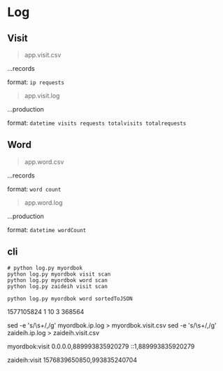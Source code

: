 # Log

## Visit

> app.visit.csv

...records

format: `ip requests`

> app.visit.log

...production

format: `datetime visits requests totalvisits totalrequests`

## Word

> app.word.csv

...records

format: `word count`

> app.word.log

...production

format: `datetime wordCount`

## cli

```shell
# python log.py myordbok
python log.py myordbok visit scan
python log.py myordbok word scan
python log.py zaideih visit scan

python log.py myordbok word sortedToJSON
```

1577105824 1 10
3 368564

sed -e 's/\s\+/,/g' myordbok.ip.log > myordbok.visit.csv
sed -e 's/\s\+/,/g' zaideih.ip.log > zaideih.visit.csv

myordbok:visit
0.0.0.0,889993835920279
::1,889993835920279

zaideih:visit
1576839650850,993835240704
